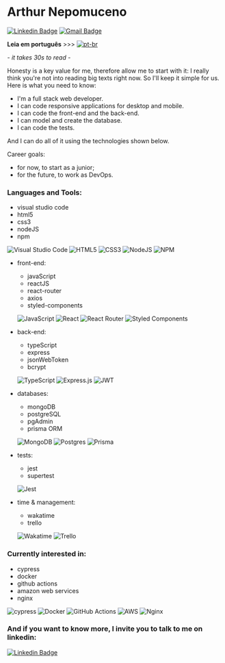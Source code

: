 # Arthur Nepomuceno

[![Linkedin Badge](https://img.shields.io/badge/LinkedIn-0077B5?style=flat&logo=linkedin&logoColor=white)](https://www.linkedin.com/in/arthur-nepomuceno/)
[![Gmail Badge](https://img.shields.io/badge/Gmail-D14836?style=flat&logo=gmail&logoColor=white)](mailto:arth.nepo@gmail.com)

**Leia em português** >>> [![pt-br](https://img.shields.io/badge/lang-pt--br-green.svg)](https://github.com/arthur-nepomuceno/arthur-nepomuceno/blob/main/README-pt-br.md)

*- it takes 30s to read -*

Honesty is a key value for me, therefore allow me to start with it: I really think you're not into reading big texts right now.
So I'll keep it simple for us. Here is what you need to know:

- I'm a full stack web developer.
- I can code responsive applications for desktop and mobile.
- I can code the front-end and the back-end.
- I can model and create the database.
- I can code the tests.

And I can do all of it using the technologies shown below.

Career goals:
- for now, to start as a junior;
- for the future, to work as DevOps.

### Languages and Tools:
  - visual studio code
  - html5
  - css3
  - nodeJS
  - npm

![Visual Studio Code](https://img.shields.io/badge/Visual%20Studio%20Code-0078d7.svg?style=flat&logo=visual-studio-code&logoColor=white)
![HTML5](https://img.shields.io/badge/html5-%23E34F26.svg?style=flat&logo=html5&logoColor=white)
![CSS3](https://img.shields.io/badge/css3-%231572B6.svg?style=flat&logo=css3&logoColor=white)
![NodeJS](https://img.shields.io/badge/node.js-6DA55F?style=flat&logo=node.js&logoColor=white)
![NPM](https://img.shields.io/badge/NPM-%23000000.svg?style=flat&logo=npm&logoColor=white)

- front-end:
  - javaScript
  - reactJS
  - react-router
  - axios
  - styled-components

  ![JavaScript](https://img.shields.io/badge/javascript-%23323330.svg?style=flat&logo=javascript&logoColor=%23F7DF1E)
  ![React](https://img.shields.io/badge/react-%2320232a.svg?style=flat&logo=react&logoColor=%2361DAFB)
  ![React Router](https://img.shields.io/badge/React_Router-CA4245?style=flat&logo=react-router&logoColor=white)
  ![Styled Components](https://img.shields.io/badge/styled--components-DB7093?style=flat&logo=styled-components&logoColor=white)
  
- back-end: 
  - typeScript
  - express
  - jsonWebToken
  - bcrypt

  ![TypeScript](https://img.shields.io/badge/typescript-%23007ACC.svg?style=flat&logo=typescript&logoColor=white)
  ![Express.js](https://img.shields.io/badge/express.js-%23404d59.svg?style=flat&logo=express&logoColor=%2361DAFB)
  ![JWT](https://img.shields.io/badge/JWT-black?style=flat&logo=JSON%20web%20tokens)
  
- databases: 
  - mongoDB
  - postgreSQL
  - pgAdmin
  - prisma ORM

  ![MongoDB](https://img.shields.io/badge/MongoDB-%234ea94b.svg?style=flat&logo=mongodb&logoColor=white)
  ![Postgres](https://img.shields.io/badge/postgres-%23316192.svg?style=flat&logo=postgresql&logoColor=white)
  ![Prisma](https://img.shields.io/badge/Prisma-3982CE?style=flat&logo=Prisma&logoColor=white)

- tests: 
  - jest
  - supertest

  ![Jest](https://img.shields.io/badge/-jest-%23C21325?style=flat&logo=jest&logoColor=white)
  
- time & management:
  - wakatime
  - trello

  ![Wakatime](https://img.shields.io/badge/WakaTime-000000?style=flat&logo=WakaTime&logoColor=white)
  ![Trello](https://img.shields.io/badge/Trello-%23026AA7.svg?style=flat&logo=Trello&logoColor=white)
 
### Currently interested in:
- cypress
- docker
- github actions
- amazon web services
- nginx

![cypress](https://img.shields.io/badge/-cypress-%23E5E5E5?style=flat&logo=cypress&logoColor=058a5e)
![Docker](https://img.shields.io/badge/docker-%230db7ed.svg?style=flat&logo=docker&logoColor=white)
![GitHub Actions](https://img.shields.io/badge/github%20actions-%232671E5.svg?style=flat&logo=githubactions&logoColor=white)
![AWS](https://img.shields.io/badge/AWS-%23FF9900.svg?style=flat&logo=amazon-aws&logoColor=white)
![Nginx](https://img.shields.io/badge/nginx-%23009639.svg?style=flat&logo=nginx&logoColor=white)

### And if you want to know more, I invite you to talk to me on linkedin:

[![Linkedin Badge](https://img.shields.io/badge/LinkedIn-0077B5?style=flat&logo=linkedin&logoColor=white)](https://www.linkedin.com/in/arthur-nepomuceno/)

<!--
VSCode
HTML5
CSS3

Front:

JavaScript -ok
ReactJS -ok
NodeJS -ok
Axios
Styled Components

Back:

Typescript -ok
NodeJS -ok
Express
Axios
JsonWebToken
Bcrypt

Databases:

MongoDB
PostgreSQL -ok
Prisma

Tests:

Jest
Supertest

Environments:

Docker -ok
Amazon AWS
Nginx
-->



<!--
**arthur-nepomuceno/arthur-nepomuceno** is a ✨ _special_ ✨ repository because its `README.md` (this file) appears on your GitHub profile.

Here are some ideas to get you started:

- 🔭 I’m currently working on ...
- 🌱 I’m currently learning ...
- 👯 I’m looking to collaborate on ...
- 🤔 I’m looking for help with ...
- 💬 Ask me about ...
- 📫 How to reach me: ...
- 😄 Pronouns: ...
- ⚡ Fun fact: ...
-->
